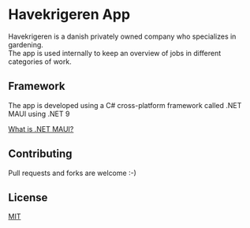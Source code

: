 # Havekrigeren App

Havekrigeren is a danish privately owned company who specializes in gardening.  
The app is used internally to keep an overview of jobs in different categories of work.

## Framework

The app is developed using a C# cross-platform framework called .NET MAUI using .NET 9

[What is .NET MAUI?](https://learn.microsoft.com/en-us/dotnet/maui/what-is-maui?view=net-maui-9.0)

## Contributing

Pull requests and forks are welcome :-)

## License

[MIT](https://choosealicense.com/licenses/mit/)
